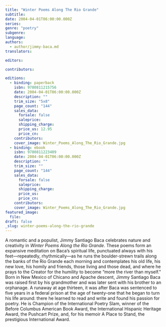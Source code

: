 ```yaml
---
title: "Winter Poems Along The Rio Grande"
subtitle:
date: 2004-04-01T06:00:00.000Z
series:
genre: "poetry"
subgenre:
language:
authors:
  - author/jimmy-baca.md
translators:

editors:

contributors:

editions:
  - binding: paperback
    isbn: 9780811215756
    date: 2004-04-01T06:00:00.000Z
    description: ""
    trim_size: "5x8"
    page_count: "144"
    sales_data:
      forsale: false
      saleprice:
      shipping_charge:
      price_us: 12.95
      price_cn:
    contributors:
    cover_image: Winter_Poems_Along_The_Rio_Grande.jpg
  - binding: ebook
    isbn: 9780811223409
    date: 2004-04-01T06:00:00.000Z
    description: ""
    trim_size: ""
    page_count: "144"
    sales_data:
      forsale: false
      saleprice:
      shipping_charge:
      price_us:
      price_cn:
    contributors:
    cover_image: Winter_Poems_Along_The_Rio_Grande.jpg
featured_image:
  file:
draft: false
_slug: winter-poems-along-the-rio-grande
---
```


A romantic and a populist, Jimmy Santiago Baca celebrates nature and creativity in _Winter Poems Along the Rio Grande_. These poems form an expansive meditation on Baca’s spiritual life, punctuated always with his feet––repeatedly, rhythmically––as he runs the boulder-strewn trails along the banks of the Rio Grande each morning and contemplates his old life, his new love, his homily and friends, those living and those dead, and where he prays to the Creator for the humility to become “more the river than myself." Born in New Mexico of Chicano and Apache descent, Jimmy Santiago Baca was raised first by his grandmother and was later sent with his brother to an orphanage. A runaway at age thirteen, it was after Baca was sentenced to five years in a federal prison at the age of twenty-one that he began to turn his life around: there he learned to read and write and found his passion for poetry. He is Champion of the International Poetry Slam, winner of the Before Columbus American Book Award, the International Hispanic Heritage Award, the Pushcart Prize, and, for his memoir A Place to Stand, the prestigious International Award.

